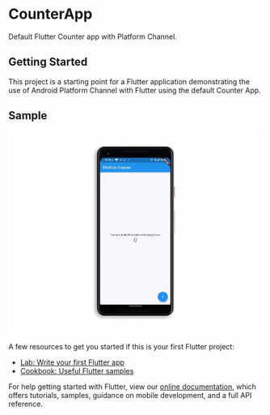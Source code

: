 # CounterApp

Default Flutter Counter app with Platform Channel.

## Getting Started

This project is a starting point for a Flutter application demonstrating the use of Android Platform Channel with Flutter using the default Counter App.

## Sample

<img src="demo/demo.gif" height=400>

A few resources to get you started if this is your first Flutter project:

- [Lab: Write your first Flutter app](https://flutter.dev/docs/get-started/codelab)
- [Cookbook: Useful Flutter samples](https://flutter.dev/docs/cookbook)

For help getting started with Flutter, view our
[online documentation](https://flutter.dev/docs), which offers tutorials,
samples, guidance on mobile development, and a full API reference.

